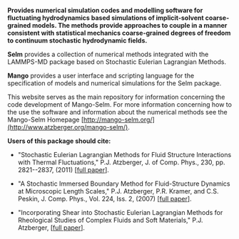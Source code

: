 **Provides numerical simulation codes and modelling software for fluctuating hydrodynamics based simulations of implicit-solvent coarse-grained models.  The methods provide approaches to couple in a manner consistent with statistical mechanics coarse-grained degrees of freedom to continuum stochastic hydrodynamic fields.**

**Selm** provides a collection of numerical methods integrated with the LAMMPS-MD package based on Stochastic Eulerian Lagrangian Methods.

**Mango** provides a user interface and scripting language for the specification of models and numerical simulations for the Selm package.

This website serves as the main repository for information concerning the code development of Mango-Selm.  For more information concerning how to the use the software and information about the numerical methods see the Mango-Selm Homepage
[http://mango-selm.org/](http://www.atzberger.org/mango-selm/).

**Users of this package should cite:**

  * "Stochastic Eulerian Lagrangian Methods for Fluid Structure Interactions with Thermal Fluctuations," P.J. Atzberger, J. of Comp. Phys., 230, pp. 2821--2837, (2011) [[full paper](http://dx.doi.org/10.1016/j.jcp.2010.12.028)].

  * "A Stochastic Immersed Boundary Method for Fluid-Structure Dynamics at Microscopic Length Scales," P.J. Atzberger, P.R. Kramer, and C.S. Peskin, J. Comp. Phys., Vol. 224, Iss. 2, (2007) [[full paper](http://dx.doi.org/10.1016/j.jcp.2006.11.015)].

  * "Incorporating Shear into Stochastic Eulerian Lagrangian Methods for Rheological Studies of Complex Fluids and Soft Materials," P.J. Atzberger, [[full paper](http://dx.doi.org/10.1016/j.physd.2013.09.002)].